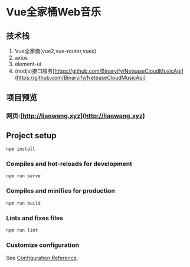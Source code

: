 # Vue全家桶Web音乐
## 技术栈
1. Vue全家桶(vue2,vue-router,vuex)
2. axios
3. element-ui
4. (nodjs)接口服务[https://github.com/Binaryify/NeteaseCloudMusicApi](https://github.com/Binaryify/NeteaseCloudMusicApi)
## 项目预览
### 网页:[http://liaowang.xyz](http://liaowang.xyz)
## Project setup
```
npm install
```

### Compiles and hot-reloads for development
```
npm run serve
```

### Compiles and minifies for production
```
npm run build
```

### Lints and fixes files
```
npm run lint
```

### Customize configuration
See [Configuration Reference](https://cli.vuejs.org/config/).
